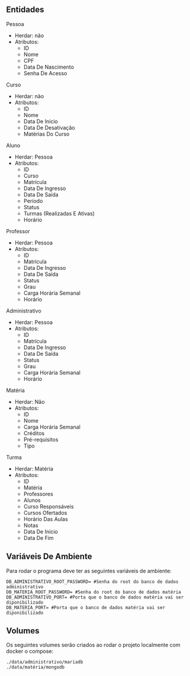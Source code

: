 ## Entidades

Pessoa
- Herdar: não
- Atributos:
  - ID
  - Nome
  - CPF
  - Data De Nascimento
  - Senha De Acesso

Curso
- Herdar: não
- Atributos:
  - ID
  - Nome
  - Data De Início
  - Data De Desativação
  - Matérias Do Curso

Aluno
- Herdar: Pessoa
- Atributos:
  - ID
  - Curso 
  - Matrícula
  - Data De Ingresso
  - Data De Saída
  - Período
  - Status
  - Turmas (Realizadas E Ativas)
  - Horário

Professor
- Herdar: Pessoa
- Atributos:
  - ID
  - Matrícula
  - Data De Ingresso
  - Data De Saída
  - Status
  - Grau
  - Carga Horária Semanal
  - Horário

Administrativo
- Herdar: Pessoa
- Atributos:
  - ID
  - Matrícula
  - Data De Ingresso
  - Data De Saída
  - Status
  - Grau
  - Carga Horária Semanal
  - Horário

Matéria
- Herdar: Não
- Atributos:
  - ID
  - Nome
  - Carga Horária Semanal
  - Créditos
  - Pré-requisitos
  - Tipo

Turma
- Herdar: Matéria
- Atributos:
  - ID
  - Matéria
  - Professores
  - Alunos
  - Curso Responsáveis
  - Cursos Ofertados
  - Horário Das Aulas
  - Notas
  - Data De Início
  - Data De Fim

## Variáveis De Ambiente
Para rodar o programa deve ter as seguintes variáveis de ambiente:
```Shell
DB_ADMINISTRATIVO_ROOT_PASSWORD= #Senha do root do banco de dados administrativo
DB_MATERIA_ROOT_PASSWORD= #Senha do root do banco de dados matéria
DB_ADMINISTRATIVO_PORT= #Porta que o banco de dados matéria vai ser diponibilizado
DB_MATERIA_PORT= #Porta que o banco de dados matéria vai ser diponibilizado
```

## Volumes
Os seguintes volumes serão criados ao rodar o projeto localmente com docker o
compose:
```Shell
./data/administrativo/mariadb
./data/matéria/mongodb
```

